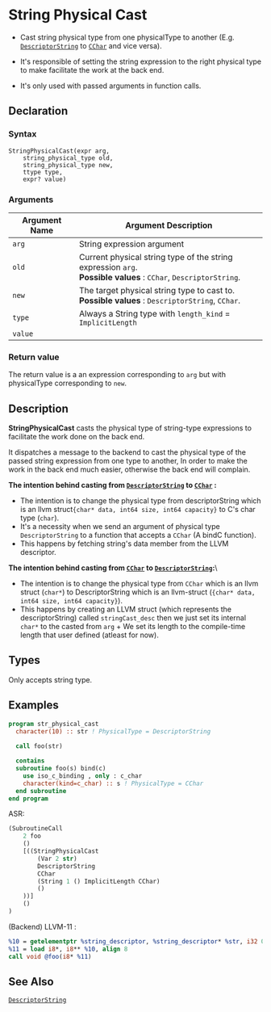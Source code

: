# String Physical Cast
- Cast string physical type from one physicalType to another (E.g. [`DescriptorString`](../type_nodes/StringPhysicalType.md) to [`CChar`](../type_nodes/StringPhysicalType.md) and vice versa).

- It's responsible of setting the string expression to the right physical type to make facilitate the work at the back end.

- It's only used with passed arguments in function calls.
## Declaration

### Syntax

```ASDL
StringPhysicalCast(expr arg, 
	string_physical_type old, 
	string_physical_type new, 
	ttype type,
	expr? value)
```

### Arguments

| Argument Name | Argument Description                                                                                                        |
| ------------- | --------------------------------------------------------------------------------------------------------------------------- |
| `arg`         | String expression argument                                                                                                  |
| `old`         | Current physical string type of the string expression `arg`. <br>**Possible values** : `CChar`, `DescriptorString`. |
| `new`         | The target physical string type to cast to.<br>**Possible values** : `DescriptorString`, `CChar`.                   |
| `type`        | Always a String type with `length_kind` = `ImplicitLength`                         |
| `value`       |                          |

### Return value

The return value is a an expression corresponding to `arg` but with physicalType corresponding to `new`.

## Description

**StringPhysicalCast** casts the physical type of string-type expressions to facilitate the work done on the back end.

 It dispatches a message to the backend to cast the physical type of the passed string expression from one type to another, In order to make the work in the back end much easier, otherwise the back end will complain.

**The intention behind casting from [`DescriptorString`](../type_nodes/StringPhysicalType.md) to [`CChar`](../type_nodes/StringPhysicalType.md) :**
- The intention is to change the physical type from descriptorString which is an llvm struct`{char* data, int64 size, int64 capacity}` to C's char type (`char`).
- It's a necessity when we send an argument of physical type `DescriptorString` to a function that accepts a `CChar` (A bindC function). 
- This happens by fetching string's data member from the LLVM descriptor. 

**The intention behind casting from [`CChar`](../type_nodes/StringPhysicalType.md) to [`DescriptorString`](../type_nodes/StringPhysicalType.md):**\
- The intention is to change the physical type from `CChar` which is an llvm struct (`char*`) to DescriptorString which is an llvm-struct (`{char* data, int64 size, int64 capacity}`).
- This happens by creating an LLVM struct (which represents the descriptorString) called `stringCast_desc` then we just set its internal `char*` to the casted from `arg` + We set its length to the compile-time length that user defined (atleast for now).


## Types

Only accepts string type.
## Examples

```fortran
program str_physical_cast
  character(10) :: str ! PhysicalType = DescriptorString
  
  call foo(str)

  contains
  subroutine foo(s) bind(c)
    use iso_c_binding , only : c_char
    character(kind=c_char) :: s ! PhysicalType = CChar
  end subroutine  
end program

```

ASR:

```Clojure
(SubroutineCall
    2 foo
    ()
    [((StringPhysicalCast
        (Var 2 str)
        DescriptorString
        CChar
        (String 1 () ImplicitLength CChar)
        ()
    ))]
    ()
)
```

(Backend) LLVM-11 :

```llvm
%10 = getelementptr %string_descriptor, %string_descriptor* %str, i32 0, i32 0
%11 = load i8*, i8** %10, align 8
call void @foo(i8* %11)
```

## See Also

[`DescriptorString`](../type_nodes/../type_nodes/StringPhysicalType.md)